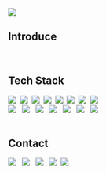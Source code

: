 <img src="https://capsule-render.vercel.app/api?type=venom&color=auto&height=300&section=header&text=Mobile%20Developer&fontSize=90" />

## Introduce
<br>


## Tech Stack
<div align="start">
<a href="https://www.android.com/intl/ko_kr/"><img src="https://img.shields.io/badge/Android-34A853?style=flat-square&logo=Android&logoColor=white"/></a>&nbsp;
<a href="https://developer.apple.com/kr/"><img src="https://img.shields.io/badge/IOS-000000?style=flat-square&logo=Apple&logoColor=white"/></a>&nbsp;
<a href="https://developer.apple.com/kr/swift/"><img src="https://img.shields.io/badge/Swift-F05138?style=flat-square&logo=Swift&logoColor=white"/></a>&nbsp;
<a href="https://flutter.dev/"><img src="https://img.shields.io/badge/Flutter-02569B?style=flat-square&logo=Flutter&logoColor=white"/></a>&nbsp;
<a href="https://dart-ko.dev/"><img src="https://img.shields.io/badge/Dart-0175C2?style=flat-square&logo=Dart&logoColor=white"/></a>&nbsp;
<a href="https://v3-docs.vuejs-korea.org/"><img src="https://img.shields.io/badge/Vue.js-4FC08D?style=flat-square&logo=Vue.js&logoColor=white"/></a>&nbsp;
<a href="https://www.java.com/ko/"><img src="https://img.shields.io/badge/Java-ffa500?style=flat-square&logo=Java&logoColor=white"/></a>&nbsp;
<a href="https://developer.mozilla.org/ko/docs/Web/JavaScript"><img src="https://img.shields.io/badge/JavaScript-F7DF1E?style=flat-square&logo=JavaScript&logoColor=white"/></a>
</div>
</div> <div align="start"> 
    <a href="https://developer.mozilla.org/ko/docs/Web/CSS"><img src="https://img.shields.io/badge/CSS3-1572B6?style=flat-square&logo=CSS3&logoColor=white"/></a> &nbsp;
    <a href="https://developer.mozilla.org/ko/docs/Glossary/HTML5"><img src="https://img.shields.io/badge/HTML5-E34F26?style=flat-square&logo=HTML5&logoColor=white"/></a> &nbsp;
    <a href="https://www.atlassian.com/software/jira?&aceid=&adposition=&adgroup=140479881486&campaign=18442480203&creative=656562805651&device=c&keyword=jira&matchtype=e&network=g&placement=&ds_kids=p73335832032&ds_e=GOOGLE&ds_eid=700000001558501&ds_e1=GOOGLE&gad_source=1&gclid=Cj0KCQjwu8uyBhC6ARIsAKwBGpTaQtACtDnEI7SMmbLjag8sAgnd_tDgVJW7mziC7mMHOCvvNV1LMp8aAtguEALw_wcB&gclsrc=aw.ds"><img src="https://img.shields.io/badge/Jira-0052CC?style=flat-square&logo=Jira&logoColor=white"/></a> &nbsp;
    <a href="https://www.gerritcodereview.com/"><img src="https://img.shields.io/badge/Gerrit-EEEEEE?style=flat-square&logo=Gerrit&logoColor=white"/></a>  &nbsp;
    <a href="https://mattermost.com/"><img src="https://img.shields.io/badge/Mattermost-0058CC?style=flat-square&logo=Mattermost&logoColor=white"/></a> &nbsp;
    <a href="https://developer.android.com/studio?hl=ko"><img src="https://img.shields.io/badge/AndroidStudio-3DDC84?style=flat-square&logo=AndroidStudio&logoColor=white"/></a> &nbsp;
    <a href="https://developer.apple.com/kr/xcode/"><img src="https://img.shields.io/badge/Xcode-147EFB?style=flat-square&logo=Xcode&logoColor=white"/></a> </div>


<br>

## Contact
<div align="start">
<a href="mailto:smyang0220@gmail.com"><img src="https://img.shields.io/badge/Gmail-EA4335?style=flat-square&logo=Gmail&logoColor=white"/></a> &nbsp;
<a href="mailto:smyang0220@naver.com"><img src="https://img.shields.io/badge/Kakao-FFCD00?style=flat-square&logo=Gmail&logoColor=white"/></a> &nbsp;
<a href="mailto:smyang0220@naver.com"><img src="https://img.shields.io/badge/Naver-03C75A?style=flat-square&logo=Naver&logoColor=white"/></a> &nbsp;
<a href="https://100percent-me.tistory.com/"><img src="https://img.shields.io/badge/Tistory-000000?style=flat-square&logo=Tistory&logoColor=white"/></a>&nbsp;
<a href="https://www.instagram.com/sheep._.hy/"><img src="https://img.shields.io/badge/Instagram-E4405F?style=flat-square&logo=Instagram&logoColor=white"/></a>&nbsp;
</div>
